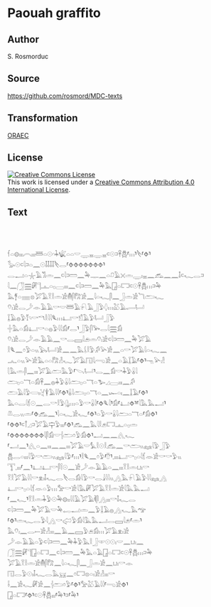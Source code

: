 # Paouah graffito

## Author

S. Rosmorduc

## Source

https://github.com/rosmord/MDC-texts

## Transformation

[ORAEC](https://oraec.github.io/)

## License

<a rel="license" href="http://creativecommons.org/licenses/by/4.0/"><img alt="Creative Commons License" style="border-width:0" src="https://i.creativecommons.org/l/by/4.0/88x31.png" /></a><br />This work is licensed under a <a rel="license" href="http://creativecommons.org/licenses/by/4.0/">Creative Commons Attribution 4.0 International License</a>.

## Text

<br>
<br>
<br>
𓆳𓏏𓊗𓏤𓏤𓏤𓇹𓏤𓏤𓏤𓆷𓏏𓇳𓎆𓇓𓆤𓏏𓏏𓎟𓇾𓈇𓇾𓈇𓍹𓇳𓍺𓋹𓆣⸢𓏥⸣𓌸⸢⯑⸣<br>
𓅭𓇳𓍹𓇋𓍺𓏏𓈖𓇳𓄤𓄤𓄤𓄤𓌸𓂋⸢⯑⯑⯑⯑⯑⯑⯑⸣<br>
𓂋𓂝𓏏𓇼𓄿𓀢𓏛𓈖𓍹𓇋𓍺𓏠𓈖𓅆𓊃𓈖𓏏𓍔𓄿𓏴𓏛𓇾𓏤𓈇𓈖𓃹𓈖𓈖𓄤𓍹𓆑𓂋𓍺<br>
𓇋𓈖𓃂𓈗𓏞𓊹𓊵𓏏𓊪𓈀𓏤𓏤𓏤𓈖𓍹𓇋𓍺𓏠𓈖𓅆𓅓𓉗𓏏𓉐𓍹𓇳𓋹𓆣𓏥𓍺𓅆<br>
𓅓𓋆𓏏𓈈𓊖𓅯𓄿𓎝𓎛𓏛𓀀𓄟𓋴𓀗𓀀𓈖𓇋𓏏𓆑𓋴𓈖𓃀𓏛𓀀𓆓𓂧𓆑<br>
𓄣𓏤𓀀𓂋𓌳𓁹𓄿𓄿𓎡𓎟𓆷𓄿𓍯𓄿𓃀𓅱𓆭𓏥𓅷𓄿𓂷𓂡<br>
𓆼𓄿𓐍𓅱𓄈𓄹𓎡𓎔𓎛𓇋𓇋𓆰𓏥𓂞𓎡𓀸𓄿𓅱𓂡𓃀𓅱<br>
𓏶𓅓𓏏𓀁𓂞𓎡𓏏𓐍𓅱𓇋𓇋𓀁⸢𓂋⸣𓃀𓅱𓋴𓅨𓂋𓇋𓈗𓀁<br>
𓄣𓏤𓀀𓂋𓌳𓁹𓄿𓄿𓈖𓎡𓂋𓈙𓇋𓂉𓏛𓄣𓏤𓀀𓍹𓇋𓍺𓏠𓈖𓅆𓅯𓄿<br>
𓎛𓆰𓈖𓏌𓅱𓏏𓏭𓅂𓂡𓀀𓈖𓈖𓅓𓌰𓎛𓅱𓀔𓅪𓀀𓈖𓏏𓎡𓅯𓄿𓇋𓏏𓆑𓈖<br>
𓂜𓏏𓏭𓅪𓀀𓅓𓏏𓏏𓀗𓁐𓆑𓅯𓄿𓉔𓇋𓂺𓀀𓈖𓏏𓄿𓆼𓄿⸢⯑⸣𓁸𓅪𓁐<br>
𓇛𓅓𓏛𓋴𓈖𓏤𓏤𓏤𓅯𓄿𓂧𓅓𓅱⸢𓌪𓂡⸣𓂋𓈖𓀁𓎡𓇓𓅱𓏇𓇋<br>
𓂧𓊪𓏏𓄓𓏏𓀁𓋹𓈖𓐍𓇓𓅱𓏇𓇋𓂧𓊪𓏏𓄓𓏏𓅧𓈎𓈀𓏤𓏤𓏤𓈖𓀔<br>
𓂧𓄿𓇋𓅱𓏳𓏤𓋔𓇉𓄿𓇋𓇋⸢⯑⸣𓏇𓇋𓂧𓊪𓏏𓄓𓏏𓈖𓆱𓏏𓏤𓈖𓆼𓄿⸢⯑⸣<br>
𓅓𓏏𓂋𓇋𓆴𓇳𓈖𓂋𓎡𓎛𓅱𓊮𓏥𓏏𓅱𓎡𓏇𓇋⸢⯑𓆰𓇋⸣𓀁⸢𓂞⯑⸣⸢𓇋𓅓𓅓𓂝⸣<br>
𓌨𓂋𓏭𓏛⸢⯑𓃹𓈖⸣𓇋𓏏𓆑𓀀𓆑⸢⯑⸣𓏏𓅱𓎡𓏇𓇋𓂧𓏏𓄓𓏏⸢𓀁⯑⸣<br>
⸢⯑⯑⸣𓍹𓋾𓈎𓍺𓅯𓄿𓊡𓅱𓏤𓏤𓏤⸢⯑⸣𓃹𓈖𓅓𓇋𓎛𓂉𓉐𓊵𓏏𓊪𓏛<br>
⸢⯑⯑⯑⯑⯑⯑⯑𓇋𓋴𓀁𓎟𓐪𓂧𓏌𓅱𓀁⯑⸣𓂝𓈖𓈖𓂽𓆑<br>
⸢𓂝𓈖⸣𓂽𓏏𓈖𓏤𓏤𓏤𓈖𓈖𓏤𓏤𓏤𓅯𓄿𓎟𓅘𓎛𓇳𓎛𓃹𓈖𓎡𓂧𓏭𓈐𓇋𓅱𓃀𓅱<br>
𓆣𓂋𓏏𓏤𓏤𓏤𓇋𓅱𓎡𓂧𓏭𓈐𓇋𓅱⸢𓏥⸣𓎛𓆰𓈖𓏌𓅱⸢𓎨⸣𓈒𓏤𓏤𓏤𓂞𓎡𓊪𓏏𓇋𓆴𓁺𓀀𓎡𓎡𓅱𓏭<br>
𓇰𓈒𓏤𓏤𓏤⸢𓈖⸣𓂞𓂞𓎡𓋴𓌉𓇳𓈖𓀀𓌳𓁹𓄿𓄿𓏏𓈖𓏤𓏤𓏤𓎝𓎛𓏛𓂓𓏤𓎡<br>
𓎝𓎛𓅯𓄿𓇋𓇋𓎡𓁷𓏤𓄤𓆑𓂋𓌸𓂋𓀁𓇋𓅱𓎡𓂋𓇍𓇋𓇋𓏭𓂻𓅓𓍯𓄿𓅱𓇋𓇋𓈐𓂻<br>
𓂞𓎡𓊪𓏏𓇋𓆴𓁺𓏏𓅱𓏥𓅡𓎡𓀀𓇋𓅓𓏞𓅯𓄿𓎝𓎛𓏛𓀀𓇋𓅓𓅓𓂝<br>
⸢𓈖𓆑⸣𓎝𓎛𓏛𓇓𓅱𓇳𓅆𓊗𓏤𓏤𓇋𓇋𓄿𓅯𓄿𓌞𓋴𓂻𓏤𓏤𓏤𓎡𓄤𓆑𓂋<br>
𓍹𓇋𓍺𓏠𓈖𓅆𓅯𓄿𓎟𓅆𓉻𓂝𓏛𓈖𓅱𓆼𓄿𓐍𓂻𓆑𓅓𓅠<br>
⸢⯑⸣𓏛𓆑𓂋𓅱𓇋𓂻𓎡𓅾𓅱𓀁𓇋𓅓𓅓𓂝𓂋𓈙𓇋𓂉⸢𓏛⸣<br>
𓅓𓄣𓏤𓈖𓂋𓍿𓀀𓁐𓏤𓏤𓏤𓈖𓄿𓈖𓈙𓅱𓂉𓀁𓏥𓅯𓄿𓁷𓏤𓀀<br>
𓌳𓁹𓄿𓄿𓏏𓅱𓍹𓇋𓍺𓏠𓈖𓅆𓇓𓅱𓅓𓎛𓃀𓎱𓇳𓇳𓏤𓎟𓈖𓂓𓏤𓈖<br>
𓃂𓈗𓏞𓊹𓉗𓏏𓉐𓈖𓍹𓇋𓍺𓏠𓈖𓅆𓅓𓏏𓄿𓉗𓏏𓉐𓍹𓇳𓋹𓆣𓏥𓍺𓅆<br>
𓅯𓄿𓎝𓎛𓏛𓀀𓄟𓋴𓀗𓈖𓇋𓏏𓆑𓋴𓈖𓃀𓏛𓀀𓈖𓂓𓏤𓎡𓁹<br>
𓉔𓂋𓅱𓇳𓏤𓄤𓆑𓂋𓅓𓄚𓈖𓏌𓉐𓊖𓏏𓏤𓀀𓁐𓏤𓏤𓏤𓎡<br>
𓌢𓈖𓀀𓆑𓏞𓀀𓈖𓐪𓂧𓏌𓅱⸢⯑⸣𓅡𓅷𓄿𓇋𓇋⸢𓂸𓀀⯑⸣<br>
𓉗𓏏𓉐⸢⯑⸣𓍹𓇳𓋹𓆣𓏤𓏤𓏤⸢𓅆⸣𓍺⸢𓅆⸣<br>
<br>
<br>
